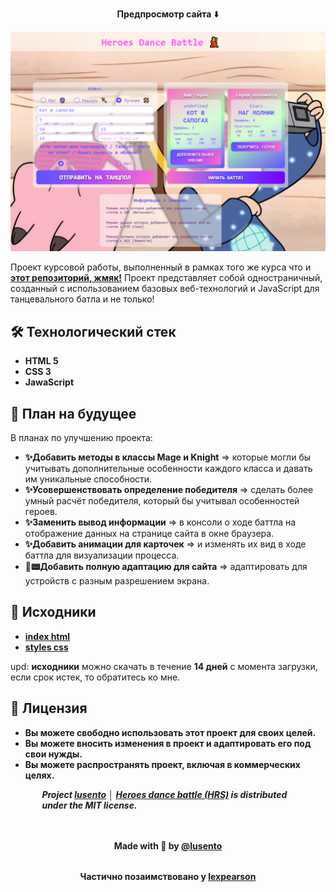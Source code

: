 <p align="center"><strong>Предпросмотр сайта</strong> ⬇️</p>

![Главная страница проекта](/preview-png/preview.png)

Проект курсовой работы, выполненный в рамках того же курса что и  [**этот репозиторий, жмяк!**](https://github.com/lusento/crossy-i-to4ka)
Проект представляет собой одностраничный, созданный с использованием базовых веб-технологий и JavaScript для танцевального батла и не только! 


## 🛠 Технологический стек 

- **HTML 5**
- **CSS 3**
- **JawaScript**

## 📆 План на будущее

В планах по улучшению проекта:

- **✨Добавить методы в классы Mage и Knight** => которые могли бы учитывать дополнительные особенности каждого класса и давать им уникальные способности.
- **✨Усовершенствовать определение победителя** => сделать более умный расчёт победителя, который бы учитывал особенностей героев.
- **✨Заменить вывод информации** => в консоли о ходе баттла на отображение данных на странице сайта в окне браузера.
- **✨Добавить анимации для карточек** => и изменять их вид в ходе баттла для визуализации процесса.
- **📱📟Добавить полную адаптацию для сайта** => адаптировать для устройств с разным разрешением экрана.


## 📂 Исходники
 
- [**index html**](https://dropmefiles.com/Ri0Ov)  
- [**styles css**](https://dropmefiles.com/LRJup)  
 
   
upd: **исходники** можно скачать в течение **14 дней** с момента загрузки, если срок истек, то обратитесь ко мне.
 
## 📃 Лицензия

- **Вы можете свободно использовать этот проект для своих целей.**
- **Вы можете вносить изменения в проект и адаптировать его под свои нужды.**
- **Вы можете распространять проект, включая в коммерческих целях.**

<h5 align='left' style='margin: 0 auto 48px; max-width: 80%'>
  Project <a target="_blank" href="https://github.com/lusento"><b>lusento</b></a> │ <a target="_blank" href="https://github.com/lusento/Heroes-dance-battle"><b>Heroes dance battle (HRS)</b></a> is distributed under the MIT license.
</h5>

<h4 align="center" style="margin: 32px auto; max-width: 80%">
   Made with 💖 by
  <a target="_blank" href="https://github.com/lusento">
   @lusento</a>
</h4>

<h4 align="center" style="margin: 32px auto; max-width: 70%">
   Частично позаимствовано у <a target="_blank" href="https://github.com/lexpearson">lexpearson</a>
</h4>

